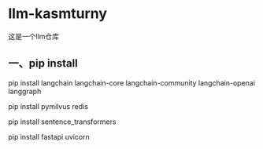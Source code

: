 # llm-kasmturny
这是一个llm仓库
## 一、pip install
pip install langchain langchain-core langchain-community langchain-openai langgraph

pip install pymilvus redis

pip install sentence_transformers

pip install fastapi uvicorn


